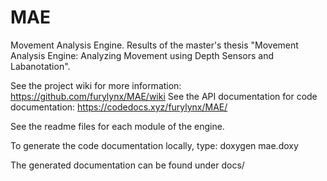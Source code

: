 # MAE

Movement Analysis Engine. Results of the master's thesis "Movement Analysis Engine: Analyzing Movement using Depth Sensors and Labanotation".


See the project wiki for more information: https://github.com/furylynx/MAE/wiki
See the API documentation for code documentation: https://codedocs.xyz/furylynx/MAE/

See the readme files for each module of the engine.

To generate the code documentation locally, type:
doxygen mae.doxy

The generated documentation can be found under docs/

